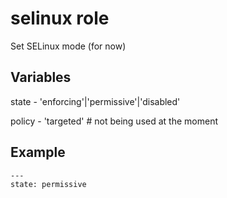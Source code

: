 # selinux role

Set SELinux mode (for now)

## Variables

state - 'enforcing'|'permissive'|'disabled'

policy - 'targeted' # not being used at the moment

## Example

    ---
    state: permissive
    

